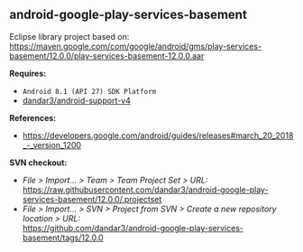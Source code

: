## android-google-play-services-basement

Eclipse library project based on:<br/>
https://maven.google.com/com/google/android/gms/play-services-basement/12.0.0/play-services-basement-12.0.0.aar

**Requires:**
- `Android 8.1 (API 27) SDK Platform`
- [dandar3/android-support-v4](https://github.com/dandar3/android-support-v4/tree/27.1.0)

**References:**
- https://developers.google.com/android/guides/releases#march_20_2018_-_version_1200

**SVN checkout:** 
- _File > Import... > Team > Team Project Set > URL:_<br/>
  https://raw.githubusercontent.com/dandar3/android-google-play-services-basement/12.0.0/.projectset
- _File > Import... > SVN > Project from SVN > Create a new repository location > URL:_<br/> 
  https://github.com/dandar3/android-google-play-services-basement/tags/12.0.0
